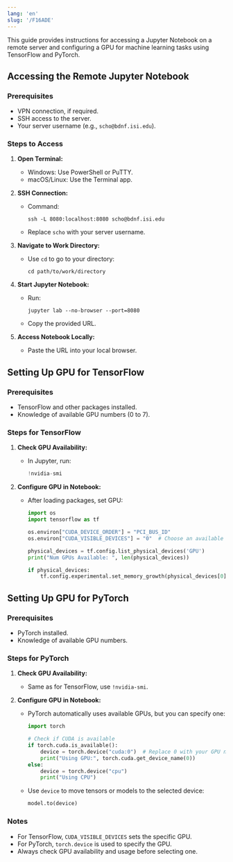 ```yaml
---
lang: 'en'
slug: '/F16ADE'
---
```


This guide provides instructions for accessing a Jupyter Notebook on a remote server and configuring a GPU for machine learning tasks using TensorFlow and PyTorch.

## Accessing the Remote Jupyter Notebook

### Prerequisites

- VPN connection, if required.
- SSH access to the server.
- Your server username (e.g., `scho@bdnf.isi.edu`).

### Steps to Access

1. **Open Terminal:**

   - Windows: Use PowerShell or PuTTY.
   - macOS/Linux: Use the Terminal app.

2. **SSH Connection:**

   - Command:
     ```
     ssh -L 8080:localhost:8080 scho@bdnf.isi.edu
     ```
   - Replace `scho` with your server username.

3. **Navigate to Work Directory:**

   - Use `cd` to go to your directory:
     ```
     cd path/to/work/directory
     ```

4. **Start Jupyter Notebook:**

   - Run:
     ```
     jupyter lab --no-browser --port=8080
     ```
   - Copy the provided URL.

5. **Access Notebook Locally:**
   - Paste the URL into your local browser.

## Setting Up GPU for TensorFlow

### Prerequisites

- TensorFlow and other packages installed.
- Knowledge of available GPU numbers (0 to 7).

### Steps for TensorFlow

1. **Check GPU Availability:**

   - In Jupyter, run:
     ```python
     !nvidia-smi
     ```

2. **Configure GPU in Notebook:**

   - After loading packages, set GPU:

     ```python
     import os
     import tensorflow as tf

     os.environ["CUDA_DEVICE_ORDER"] = "PCI_BUS_ID"
     os.environ["CUDA_VISIBLE_DEVICES"] = "0"  # Choose an available GPU

     physical_devices = tf.config.list_physical_devices('GPU')
     print("Num GPUs Available: ", len(physical_devices))

     if physical_devices:
         tf.config.experimental.set_memory_growth(physical_devices[0], True)
     ```

## Setting Up GPU for PyTorch

### Prerequisites

- PyTorch installed.
- Knowledge of available GPU numbers.

### Steps for PyTorch

1. **Check GPU Availability:**

   - Same as for TensorFlow, use `!nvidia-smi`.

2. **Configure GPU in Notebook:**

   - PyTorch automatically uses available GPUs, but you can specify one:

     ```python
     import torch

     # Check if CUDA is available
     if torch.cuda.is_available():
         device = torch.device("cuda:0")  # Replace 0 with your GPU number
         print("Using GPU:", torch.cuda.get_device_name(0))
     else:
         device = torch.device("cpu")
         print("Using CPU")
     ```

   - Use `device` to move tensors or models to the selected device:
     ```python
     model.to(device)
     ```

### Notes

- For TensorFlow, `CUDA_VISIBLE_DEVICES` sets the specific GPU.
- For PyTorch, `torch.device` is used to specify the GPU.
- Always check GPU availability and usage before selecting one.
